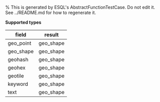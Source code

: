 % This is generated by ESQL's AbstractFunctionTestCase. Do not edit it. See ../README.md for how to regenerate it.

**Supported types**

| field | result |
| --- | --- |
| geo_point | geo_shape |
| geo_shape | geo_shape |
| geohash | geo_shape |
| geohex | geo_shape |
| geotile | geo_shape |
| keyword | geo_shape |
| text | geo_shape |

